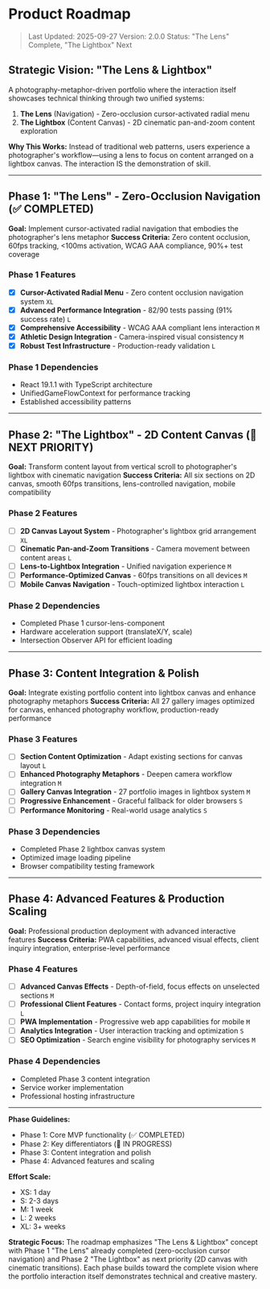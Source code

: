 # Product Roadmap

> Last Updated: 2025-09-27
> Version: 2.0.0
> Status: "The Lens" Complete, "The Lightbox" Next

## Strategic Vision: "The Lens & Lightbox"

A photography-metaphor-driven portfolio where the interaction itself showcases technical thinking through two unified systems:

1. **The Lens** (Navigation) - Zero-occlusion cursor-activated radial menu
2. **The Lightbox** (Content Canvas) - 2D cinematic pan-and-zoom content exploration

**Why This Works:** Instead of traditional web patterns, users experience a photographer's workflow—using a lens to focus on content arranged on a lightbox canvas. The interaction IS the demonstration of skill.

---

## Phase 1: "The Lens" - Zero-Occlusion Navigation (✅ COMPLETED)

**Goal:** Implement cursor-activated radial navigation that embodies the photographer's lens metaphor
**Success Criteria:** Zero content occlusion, 60fps tracking, <100ms activation, WCAG AAA compliance, 90%+ test coverage

### Phase 1 Features

- [x] **Cursor-Activated Radial Menu** - Zero content occlusion navigation system `XL`
- [x] **Advanced Performance Integration** - 82/90 tests passing (91% success rate) `L`
- [x] **Comprehensive Accessibility** - WCAG AAA compliant lens interaction `M`
- [x] **Athletic Design Integration** - Camera-inspired visual consistency `M`
- [x] **Robust Test Infrastructure** - Production-ready validation `L`

### Phase 1 Dependencies

- React 19.1.1 with TypeScript architecture
- UnifiedGameFlowContext for performance tracking
- Established accessibility patterns

---

## Phase 2: "The Lightbox" - 2D Content Canvas (🚧 NEXT PRIORITY)

**Goal:** Transform content layout from vertical scroll to photographer's lightbox with cinematic navigation
**Success Criteria:** All six sections on 2D canvas, smooth 60fps transitions, lens-controlled navigation, mobile compatibility

### Phase 2 Features

- [ ] **2D Canvas Layout System** - Photographer's lightbox grid arrangement `XL`
- [ ] **Cinematic Pan-and-Zoom Transitions** - Camera movement between content areas `L`
- [ ] **Lens-to-Lightbox Integration** - Unified navigation experience `M`
- [ ] **Performance-Optimized Canvas** - 60fps transitions on all devices `M`
- [ ] **Mobile Canvas Navigation** - Touch-optimized lightbox interaction `L`

### Phase 2 Dependencies

- Completed Phase 1 cursor-lens-component
- Hardware acceleration support (translateX/Y, scale)
- Intersection Observer API for efficient loading

---

## Phase 3: Content Integration & Polish

**Goal:** Integrate existing portfolio content into lightbox canvas and enhance photography metaphors
**Success Criteria:** All 27 gallery images optimized for canvas, enhanced photography workflow, production-ready performance

### Phase 3 Features

- [ ] **Section Content Optimization** - Adapt existing sections for canvas layout `L`
- [ ] **Enhanced Photography Metaphors** - Deepen camera workflow integration `M`
- [ ] **Gallery Canvas Integration** - 27 portfolio images in lightbox system `M`
- [ ] **Progressive Enhancement** - Graceful fallback for older browsers `S`
- [ ] **Performance Monitoring** - Real-world usage analytics `S`

### Phase 3 Dependencies

- Completed Phase 2 lightbox canvas system
- Optimized image loading pipeline
- Browser compatibility testing framework

---

## Phase 4: Advanced Features & Production Scaling

**Goal:** Professional production deployment with advanced interactive features
**Success Criteria:** PWA capabilities, advanced visual effects, client inquiry integration, enterprise-level performance

### Phase 4 Features

- [ ] **Advanced Canvas Effects** - Depth-of-field, focus effects on unselected sections `M`
- [ ] **Professional Client Features** - Contact forms, project inquiry integration `L`
- [ ] **PWA Implementation** - Progressive web app capabilities for mobile `M`
- [ ] **Analytics Integration** - User interaction tracking and optimization `S`
- [ ] **SEO Optimization** - Search engine visibility for photography services `M`

### Phase 4 Dependencies

- Completed Phase 3 content integration
- Service worker implementation
- Professional hosting infrastructure

---

**Phase Guidelines:**

- Phase 1: Core MVP functionality (✅ COMPLETED)
- Phase 2: Key differentiators (🚧 IN PROGRESS)
- Phase 3: Content integration and polish
- Phase 4: Advanced features and scaling

**Effort Scale:**

- XS: 1 day
- S: 2-3 days
- M: 1 week
- L: 2 weeks
- XL: 3+ weeks

**Strategic Focus:**
The roadmap emphasizes "The Lens & Lightbox" concept with Phase 1 "The Lens" already completed (zero-occlusion cursor navigation) and Phase 2 "The Lightbox" as next priority (2D canvas with cinematic transitions). Each phase builds toward the complete vision where the portfolio interaction itself demonstrates technical and creative mastery.
